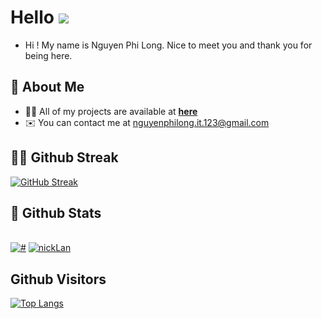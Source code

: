 # Hello ![](https://user-images.githubusercontent.com/18350557/176309783-0785949b-9127-417c-8b55-ab5a4333674e.gif)

-  Hi ! My name is Nguyen Phi Long. Nice to meet you and thank you for being here.

## 👋 About Me

- 👨‍💻 All of my projects are available at **[here](https://github.com/NguyenPhiLongIT?tab=repositories)**
- ✉️ You can contact me at [nguyenphilong.it.123@gmail.com](mailto:nguyenphilong.it.123@gmail.com)

## 🏃‍♂️ Github Streak

  [![GitHub Streak](https://github-readme-streak-stats.herokuapp.com/?user=NguyenPhiLongIT&theme=radical)](https://github.com/DenverCoder1/github-readme-streak-stats)
## 🌟 Github Stats

  <br/>
    <a href="https://github.com/NguyenPhiLongIT"><img alt="#" src="https://github-readme-stats.vercel.app/api?username=NguyenPhiLongIT&show_icons=true&count_private=true&theme=radical&hide_border=true&bg_color=0D1117" /></a>
	<a href="https://github.com/NguyenPhiLongIT"><img src="https://github-readme-stats.vercel.app/api/top-langs/?username=NguyenPhiLongIT&hide=less&layout=compact&theme=codeSTACKr&card_width=450" alt="nickLan" /></a>

  <br/>

## Github Visitors

[![Top Langs](https://profile-counter.glitch.me/NguyenPhiLongIT/count.svg)](https://github.com/NguyenPhiLongIT)

